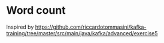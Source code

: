# Word count

Inspired by https://github.com/riccardotommasini/kafka-training/tree/master/src/main/java/kafka/advanced/exercise5